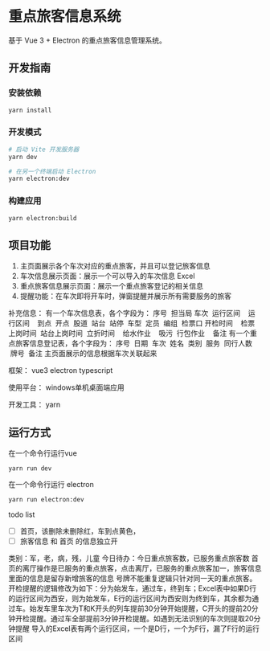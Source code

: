 # 重点旅客信息系统

基于 Vue 3 + Electron 的重点旅客信息管理系统。

## 开发指南

### 安装依赖

```bash
yarn install
```

### 开发模式

```bash
# 启动 Vite 开发服务器
yarn dev

# 在另一个终端启动 Electron
yarn electron:dev
```

### 构建应用

```bash
yarn electron:build
```

## 项目功能

1. 主页面展示各个车次对应的重点旅客，并且可以登记旅客信息
2. 车次信息展示页面：展示一个可以导入的车次信息 Excel
3. 重点旅客信息展示页面：展示一个重点旅客登记的相关信息
4. 提醒功能：在车次即将开车时，弹窗提醒并展示所有需要服务的旅客

补充信息：
有一个车次信息表，各个字段为：
序号  担当局 车次  运行区间    运行区间    到点  开点  股道  站台  站停  车型  定员  编组  检票口 开检时间    检票上岗时间  站台上岗时间  立折时间    给水作业    吸污  行包作业    备注
有一个重点旅客信息登记表，各个字段为：
序号  日期  车次  姓名  类别  服务  同行人数    牌号  备注
主页面展示的信息根据车次关联起来

框架：
vue3 electron typescript

使用平台：
windows单机桌面端应用

开发工具：
yarn

## 运行方式

在一个命令行运行vue
```
yarn run dev
```
在一个命令行运行 electron
```
yarn run electron:dev
```


todo list

+ [ ] 首页，该删除未删除红，车到点黄色，
+ [ ] 旅客信息 和 首页 的信息独立开   

类别：军，老，病，残，儿童
今日待办：今日重点旅客数，已服务重点旅客数
首页的离厅操作是已服务的重点旅客，点击离厅，已服务的重点旅客加一，旅客信息里面的信息是留存新增旅客的信息
号牌不能重复逻辑只针对同一天的重点旅客。
开检提醒的逻辑修改为如下：分为始发车，通过车，终到车；Excel表中如果D行的运行区间为西安，则为始发车，E行的运行区间为西安则为终到车，其余都为通过车。始发车里车次为T和K开头的列车提前30分钟开始提醒，C开头的提前20分钟开检提醒。通过车全部提前3分钟开检提醒。如遇到无法识别的车次则提取20分钟提醒
导入的Excel表有两个运行区间，一个是D行，一个为F行，漏了F行的运行区间